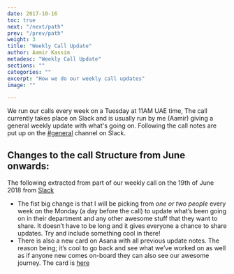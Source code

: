```yaml
---
date: 2017-10-16
toc: true
next: "/next/path"
prev: "/prev/path"
weight: 3
title: "Weekly Call Update"
author: Aamir Kassim
metadesc: "Weekly Call Update"
sections: ""
categories: ""
excerpt: "How we do our weekly call updates"
image: ""

---
```


We run our calls every week on a Tuesday at 11AM UAE time, The call currently takes place on Slack and is usually run by me (Aamir) giving a general weekly update with what's going on. Following the call notes are put up on the [#general](https://esanjo.slack.com/) channel on Slack.

## Changes to the call Structure from June onwards:

The following extracted from part of our weekly call on the 19th of June 2018 from [Slack](https://esanjo.slack.com/archives/C63E39KK7/p1529573564000479)

- The fist big change is that I will be picking from *one or two people* every week on the Monday (a day before the call) to update what’s been going on in their department and any other awesome stuff that they want to share. It doesn’t have to be long and it gives everyone a chance to share updates. Try and include something cool in there!
- There is also a new card on Asana with all previous update notes. The reason being; it’s cool to go back and see what we’ve worked on as well as if anyone new comes on-board they can also see our awesome journey. The card is [here](https://goo.gl/37VU7F)

